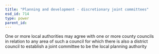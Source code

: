 ```yaml
---
title: "Planning and development - discretionary joint committees"
esd_id: 714
type: power
parent_id:  
---
```


One or more local authorities may agree with one or more county councils in relation to any area of such a council for which there is also a district council to establish a joint committee to be the local planning authority

